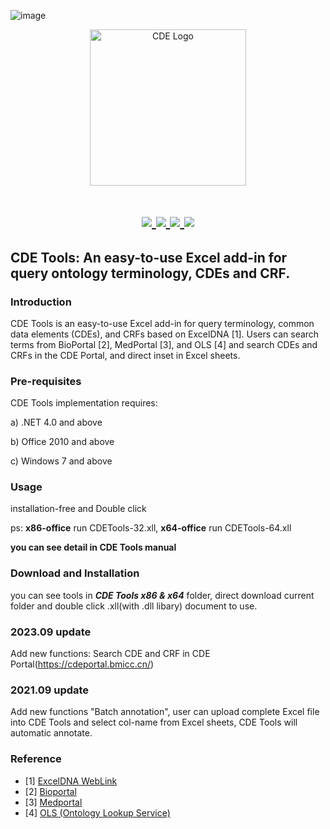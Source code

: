 
![image](https://github.com/MedportalProject/CDE-Tools/assets/97814954/07e4a4f2-e524-4609-ba92-29aeecaceb7a)<div align=center><img width="250" alt="CDE Logo" src="https://user-images.githubusercontent.com/69947683/145710263-e8fdc308-9384-467c-9c6b-087ba74c02bd.png"></div>
<h1 align="center">
  <a href="https://github.com/MedportalProject/CDE-Tools/releases/tag/r1">
    <img src="https://img.shields.io/badge/releases-v2.0-red" />
  </a>
  <a href="https://github.com/MedportalProject/CDE-Tools/blob/main/manual.pdf">
    <img src="https://img.shields.io/badge/docs-v1.0-yellow" />
  </a>
  <a href="https://dotnet.microsoft.com/zh-cn/download/dotnet-framework">
    <img src="https://img.shields.io/badge/.NET-4.0%20and%20above-orange" />
  </a>
  <a href="https://github.com/MedportalProject/CDE-Tools/blob/main/LICENSE">
    <img src="https://img.shields.io/badge/LICENSE-Apache%202.0-brightgreen" />
  </a>
</h1>

## CDE Tools: An easy-to-use Excel add-in for query ontology terminology, CDEs and CRF.
### Introduction

CDE Tools is an easy-to-use Excel add-in for query terminology, common data elements (CDEs), and CRFs based on ExcelDNA [1]. Users can search terms from BioPortal [2], MedPortal [3], and OLS [4] and search CDEs and CRFs in the CDE Portal, and direct inset in Excel sheets.


### Pre-requisites

CDE Tools implementation requires:

a) .NET 4.0 and above

b) Office 2010 and above

c)  Windows 7 and above



### Usage

installation-free and Double click

ps: **x86-office** run CDETools-32.xll, **x64-office** run CDETools-64.xll

**you can see detail in CDE Tools manual**



### Download and Installation

you can see tools in ***CDE Tools x86 & x64*** folder, direct download current folder and double click .xll(with .dll libary) document to use.

### 2023.09 update ###
Add new functions: Search CDE and CRF in CDE Portal(https://cdeportal.bmicc.cn/)
### 2021.09 update ###
Add new functions "Batch annotation", user can upload complete Excel file into CDE Tools and select col-name from Excel sheets, CDE Tools will automatic annotate. 


### Reference
- [1] [ExcelDNA WebLink](https://excel-dna.net/)
- [2] [Bioportal](https://bioportal.bioontology.org/)
- [3] [Medportal](http://medportal.bmicc.cn/)
- [4] [OLS (Ontology Lookup Service)](https://www.ebi.ac.uk/ols/index)













